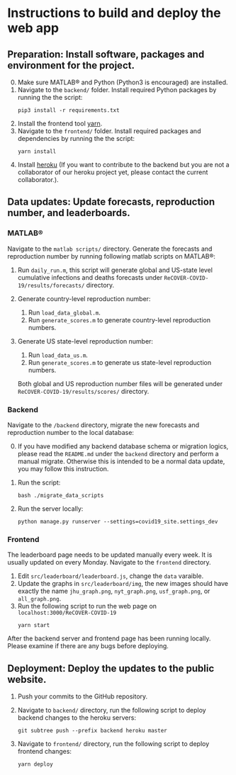 # Instructions to build and deploy the web app

## Preparation: Install software, packages and environment for the project.
0. Make sure MATLAB® and Python (Python3 is encouraged) are installed.
1. Navigate to the `backend/` folder. Install required Python packages by running the the script:
    ```
    pip3 install -r requirements.txt
    ```
2. Install the frontend tool [yarn](https://classic.yarnpkg.com/en/docs/install/#mac-stable).
3. Navigate to the `frontend/` folder. Install required packages and dependencies by running the the script:
    ```
    yarn install
    ```
4. Install [heroku](https://devcenter.heroku.com/articles/heroku-cli) (If you want to contribute to the backend but you are not a collaborator of our heroku project yet, please contact the current collaborator.).

## Data updates: Update forecasts, reproduction number, and leaderboards.

### MATLAB®
Navigate to the `matlab scripts/` directory. Generate the forecasts and reproduction number by running following matlab scripts on MATLAB®:

1. Run `daily_run.m`, this script will generate global and US-state level cumulative infections and deaths forecasts under `ReCOVER-COVID-19/results/forecasts/` directory.

2. Generate country-level reproduction number: 
    1. Run `load_data_global.m`. 
    2. Run `generate_scores.m` to generate country-level reproduction numbers.

3. Generate US state-level reproduction number: 
    1. Run `load_data_us.m`.
    2. Run `generate_scores.m` to generate us state-level reproduction numbers.


    Both global and US reproduction number files will be generated under `ReCOVER-COVID-19/results/scores/` directory.


### Backend
Navigate to the `/backend` directory, migrate the new forecasts and reproduction number to the local database:

0. If you have modified any backend database schema or migration logics, please read the `README.md` under the `backend` directory and perform a manual migrate. Otherwise this is intended to be a normal data update, you may follow this instruction.

1. Run the script:
    ```
    bash ./migrate_data_scripts
    ```
2. Run the server locally:
    ```
    python manage.py runserver --settings=covid19_site.settings_dev
    ```

### Frontend 
The leaderboard page needs to be updated manually every week. It is usually updated on every Monday. Navigate to the `frontend` directory.

1. Edit `src/leaderboard/leaderboard.js`, change the `data` varaible.
2. Update the graphs in `src/leaderboard/img`, the new images should have exactly the name `jhu_graph.png`, `nyt_graph.png`, `usf_graph.png`, or `all_graph.png`.
3. Run the following script to run the web page on `localhost:3000/ReCOVER-COVID-19`
    ```
    yarn start
    ```

After the backend server and frontend page has been running locally. Please examine if there are any bugs before deploying.

## Deployment: Deploy the updates to the public website.
1. Push your commits to the GitHub repository.

2. Navigate to `backend/` directory, run the following script to deploy backend changes to the heroku servers:
    ```
    git subtree push --prefix backend heroku master
    ```

3. Navigate to `frontend/` directory, run the following script  to deploy frontend changes:
    ```
    yarn deploy
    ```